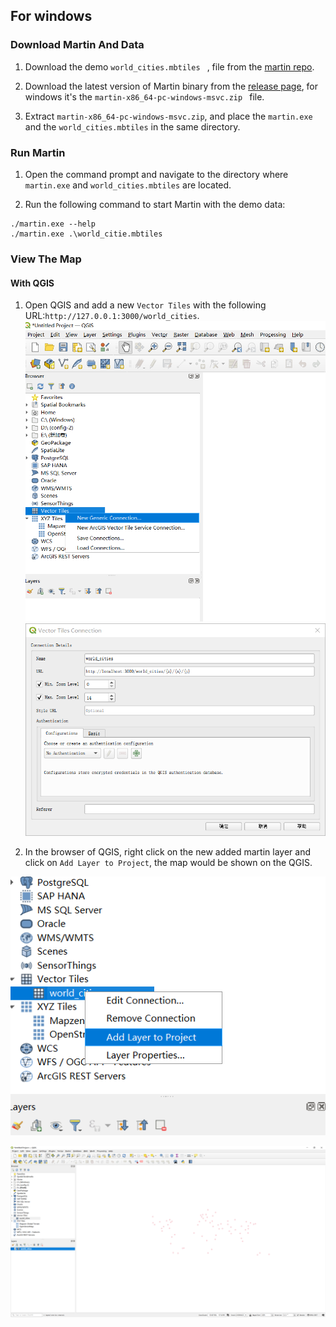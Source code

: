 ## For windows

### Download Martin And Data

1. Download the demo `world_cities.mbtiles
` , file from the [martin repo](https://github.com/maplibre/martin/blob/main/tests/fixtures/mbtiles/world_cities.mbtiles).

2. Download the latest version of Martin binary from the [release page](https://github.com/maplibre/martin/releases), for windows it's the `martin-x86_64-pc-windows-msvc.zip
` file.

3. Extract `martin-x86_64-pc-windows-msvc.zip`, and place the `martin.exe` and the `world_cities.mbtiles` in the same directory.

### Run Martin

1. Open the command prompt and navigate to the directory where `martin.exe` and `world_cities.mbtiles` are located.

2. Run the following command to start Martin with the demo data:

```shell
./martin.exe --help
./martin.exe .\world_citie.mbtiles
```

### View The Map

#### With QGIS
1. Open QGIS and add a new `Vector Tiles` with the following URL:`http://127.0.0.1:3000/world_cities`.
![alt text](qgis_add_vector_tile.png)
![alt text](qgis_add_vector_tile_options.png)

2. In the browser of QGIS, right click on the new added martin layer and click on `Add Layer to Project`, the map would be shown on the QGIS.

![alt text](./qgis_add_to_layers.png)

![alt text](./qgis_shows_in_the_map.png)









